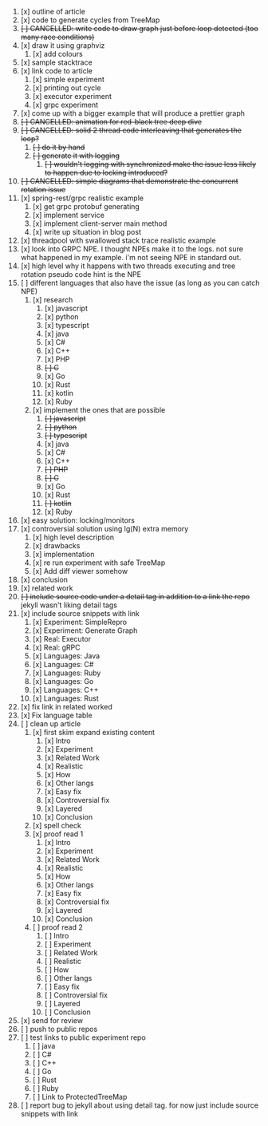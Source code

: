 
1. [x] outline of article
2. [x] code to generate cycles from TreeMap
3. ~~[ ] CANCELLED: write code to draw graph just before loop detected (too many race conditions)~~
4. [x] draw it using graphviz
   1. [x] add colours
5. [x] sample stacktrace
6. [x] link code to article
   1. [x] simple experiment
   2. [x] printing out cycle
   3. [x] executor experiment
   3. [x] grpc experiment
7. [x] come up with a bigger example that will produce a prettier graph
8. ~~[ ] CANCELLED: animation for red-black tree deep dive~~
9.  ~~[ ] CANCELLED: solid 2 thread code interleaving that generates the loop?~~
    1.  ~~[ ] do it by hand~~
    2.  ~~[ ] generate it with logging~~
        1.  ~~[ ] wouldn't logging with synchronized make the issue less likely to happen due to locking introduced?~~
10. ~~[ ] CANCELLED: simple diagrams that demonstrate the concurrent rotation issue~~
11. [x] spring-rest/grpc realistic example
    1.  [x] get grpc protobuf generating
    2.  [x] implement service
    3.  [x] implement client-server main method
    4.  [x] write up situation in blog post
12. [x] threadpool with swallowed stack trace realistic example
13. [x] look into GRPC NPE. I thought NPEs make it to the logs. not sure what happened in my example. i'm not seeing NPE in standard out.
14. [x] high level why it happens with two threads executing and tree rotation
    pseudo code hint is the NPE
15. [ ] different languages that also have the issue (as long as you can catch NPE)
    1. [x] research
        1. [x] javascript
        2. [x] python
        3. [x] typescript
        4. [x] java
        5. [x] C#
        6. [x] C++
        7. [x] PHP
        8. ~~[ ] C~~
        9. [x] Go
        10. [x] Rust
        11. [x] kotlin
        12. [x] Ruby
    2. [x] implement the ones that are possible
        1. ~~[ ] javascript~~
        2. ~~[ ] python~~
        3. ~~[ ] typescript~~
        4. [x] java
        5. [x] C#
        6. [x] C++
        7. ~~[ ] PHP~~
        8. ~~[ ] C~~
        9. [x] Go
        10. [x] Rust
        11. ~~[ ] kotlin~~
        12. [x] Ruby
16. [x] easy solution: locking/monitors
17. [x] controversial solution using lg(N) extra memory
    1.  [x] high level description
    2.  [x] drawbacks
    3.  [x] implementation
    4.  [x] re run experiment with safe TreeMap
    3.  [x] Add diff viewer somehow
18. [x] conclusion
19. [x] related work
20. ~~[ ] include source code under a detail tag in addition to a link the repo~~ jekyll wasn't liking detail tags
20. [x] include source snippets with link
    1. [x] Experiment: SimpleRepro
    1. [x] Experiment: Generate Graph
    1. [x] Real: Executor
    1. [x] Real: gRPC
    1. [x] Languages: Java
    1. [x] Languages: C#
    1. [x] Languages: Ruby
    1. [x] Languages: Go
    1. [x] Languages: C++
    1. [x] Languages: Rust
21. [x] fix link in related worked
22. [x] Fix language table
23. [ ] clean up article
    1. [x] first skim expand existing content
        1. [x] Intro
        1. [x] Experiment
        1. [x] Related Work
        1. [x] Realistic
        1. [x] How
        1. [x] Other langs
        1. [x] Easy fix
        1. [x] Controversial fix
        1. [x] Layered
        1. [x] Conclusion
    1. [x] spell check
    1. [x] proof read 1
        1. [x] Intro
        1. [x] Experiment
        1. [x] Related Work
        1. [x] Realistic
        1. [x] How
        1. [x] Other langs
        1. [x] Easy fix
        1. [x] Controversial fix
        1. [x] Layered
        1. [x] Conclusion
    1. [ ] proof read 2
        1. [ ] Intro
        1. [ ] Experiment
        1. [ ] Related Work
        1. [ ] Realistic
        1. [ ] How
        1. [ ] Other langs
        1. [ ] Easy fix
        1. [ ] Controversial fix
        1. [ ] Layered
        1. [ ] Conclusion
24. [x] send for review
25. [ ] push to public repos
26. [ ] test links to public experiment repo
    1. [ ] java
    2. [ ] C#
    3. [ ] C++
    4. [ ] Go
    5. [ ] Rust
    6. [ ] Ruby
    7. [ ] Link to ProtectedTreeMap
27. [ ] report bug to jekyll about using detail tag. for now just include source snippets with link
